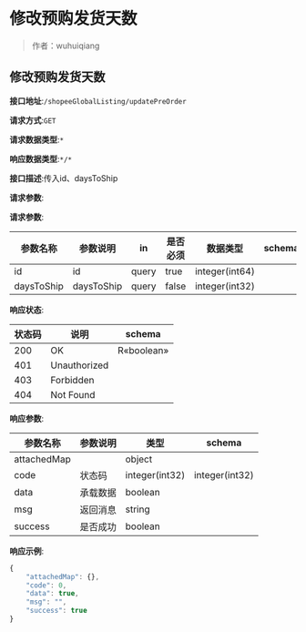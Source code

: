 # 修改预购发货天数

> 作者：wuhuiqiang

## 修改预购发货天数


**接口地址**:`/shopeeGlobalListing/updatePreOrder`


**请求方式**:`GET`


**请求数据类型**:`*`


**响应数据类型**:`*/*`


**接口描述**:传入id、daysToShip


**请求参数**:


**请求参数**:


| 参数名称 | 参数说明 | in    | 是否必须 | 数据类型 | schema |
| -------- | -------- | ----- | -------- | -------- | ------ |
|id|id|query|true|integer(int64)||
|daysToShip|daysToShip|query|false|integer(int32)||


**响应状态**:


| 状态码 | 说明 | schema |
| -------- | -------- | ----- | 
|200|OK|R«boolean»|
|401|Unauthorized||
|403|Forbidden||
|404|Not Found||


**响应参数**:


| 参数名称 | 参数说明 | 类型 | schema |
| -------- | -------- | ----- |----- | 
|attachedMap||object||
|code|状态码|integer(int32)|integer(int32)|
|data|承载数据|boolean||
|msg|返回消息|string||
|success|是否成功|boolean||


**响应示例**:
```javascript
{
	"attachedMap": {},
	"code": 0,
	"data": true,
	"msg": "",
	"success": true
}
```